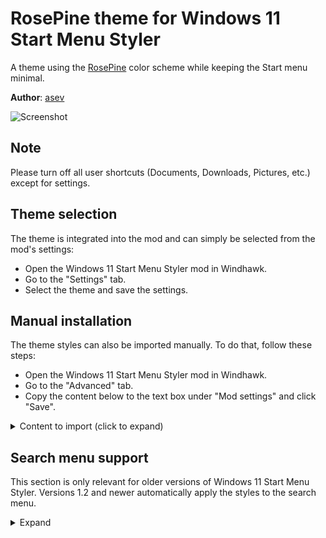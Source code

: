 # RosePine theme for Windows 11 Start Menu Styler

A theme using the [RosePine](https://rosepinetheme.com/) color scheme while
keeping the Start menu minimal.

**Author**: [asev](https://github.com/lunar-os)

![Screenshot](screenshot.png)

## Note

Please turn off all user shortcuts (Documents, Downloads, Pictures, etc.) except
for settings.

## Theme selection

The theme is integrated into the mod and can simply be selected from the mod's
settings:

* Open the Windows 11 Start Menu Styler mod in Windhawk.
* Go to the "Settings" tab.
* Select the theme and save the settings.

## Manual installation

The theme styles can also be imported manually. To do that, follow these steps:

* Open the Windows 11 Start Menu Styler mod in Windhawk.
* Go to the "Advanced" tab.
* Copy the content below to the text box under "Mod settings" and click "Save".

<details>
<summary>Content to import (click to expand)</summary>

```json
{
  "controlStyles[0].target": "Windows.UI.Xaml.Controls.Grid#UndockedRoot",
  "controlStyles[0].styles[0]": "Width=350",
  "controlStyles[0].styles[1]": "Margin=0,-40,0,0",
  "controlStyles[1].target": "Windows.UI.Xaml.Controls.Grid#AllAppsRoot",
  "controlStyles[1].styles[0]": "Width=320",
  "controlStyles[1].styles[1]": "Transform3D:=<CompositeTransform3D TranslateX=\"-800\" />",
  "controlStyles[1].styles[2]": "Margin=-30,-60,0,0",
  "controlStyles[2].target": "Windows.UI.Xaml.Controls.Grid#ShowMoreSuggestions",
  "controlStyles[2].styles[0]": "Visibility=Collapsed",
  "controlStyles[3].target": "Windows.UI.Xaml.Controls.Grid#SuggestionsParentContainer",
  "controlStyles[3].styles[0]": "Visibility=Collapsed",
  "controlStyles[4].target": "Windows.UI.Xaml.Controls.Grid#TopLevelSuggestionsListHeader",
  "controlStyles[4].styles[0]": "Visibility=Collapsed",
  "controlStyles[5].target": "StartDocked.SearchBoxToggleButton",
  "controlStyles[5].styles[0]": "Margin=114,53,114,0",
  "controlStyles[5].styles[1]": "Background=#1f1d2e",
  "controlStyles[5].styles[2]": "BorderThickness=0",
  "controlStyles[6].target": "Windows.UI.Xaml.Controls.Grid#TopLevelRoot > Windows.UI.Xaml.Controls.Border",
  "controlStyles[6].styles[0]": "Visibility=Collapsed",
  "controlStyles[7].target": "Windows.UI.Xaml.Controls.Button#CloseAllAppsButton",
  "controlStyles[7].styles[0]": "Visibility=Collapsed",
  "controlStyles[8].target": "StartMenu.PinnedList",
  "controlStyles[8].styles[0]": "Height=340",
  "controlStyles[9].target": "StartDocked.NavigationPaneView#Margin",
  "controlStyles[9].styles[0]": "Margin=210,0,210,0",
  "controlStyles[10].target": "Windows.UI.Xaml.Controls.Border#AcrylicBorder",
  "controlStyles[10].styles[0]": "BorderThickness=1.5",
  "controlStyles[10].styles[1]": "CornerRadius=25",
  "controlStyles[10].styles[2]": "BorderBrush=#ebbcba",
  "controlStyles[10].styles[3]": "Background=#191724",
  "controlStyles[11].target": "StartDocked.StartSizingFramePanel",
  "controlStyles[11].styles[0]": "CornerRadius=25",
  "controlStyles[12].target": "Windows.UI.Xaml.Controls.FontIcon > Windows.UI.Xaml.Controls.Grid > Windows.UI.Xaml.Controls.TextBlock",
  "controlStyles[12].styles[0]": "Foreground=#eb6f92",
  "controlStyles[13].target": "Windows.UI.Xaml.Controls.TextBlock#AppDisplayName",
  "controlStyles[13].styles[0]": "Foreground=#e0def4",
  "controlStyles[14].target": "Windows.UI.Xaml.Controls.TextBlock#DisplayName",
  "controlStyles[14].styles[0]": "Visibility=Collapsed",
  "controlStyles[15].target": "Windows.UI.Xaml.Controls.TextBlock#PinnedListHeaderText",
  "controlStyles[15].styles[0]": "Visibility=Collapsed",
  "controlStyles[16].target": "Windows.UI.Xaml.Controls.TextBlock#AllAppsHeading",
  "controlStyles[16].styles[0]": "Visibility=Collapsed",
  "controlStyles[17].target": "StartDocked.StartSizingFrame",
  "controlStyles[17].styles[0]": "MaxHeight=580",
  "controlStyles[18].target": "Windows.UI.Xaml.Controls.Grid#UserTileIcon",
  "controlStyles[18].styles[0]": "Visibility=Collapsed",
  "controlStyles[19].target": "Windows.UI.Xaml.Controls.Border#AcrylicOverlay",
  "controlStyles[19].styles[0]": "Opacity=0",
  "controlStyles[20].target": "StartMenu.PinnedListTile > Windows.UI.Xaml.Controls.Grid#Root",
  "controlStyles[20].styles[0]": "Padding=0,25,0,0",
  "controlStyles[21].target": "Windows.UI.Xaml.Controls.Grid#DroppedFlickerWorkaroundWrapper > Windows.UI.Xaml.Controls.Border#BackgroundBorder",
  "controlStyles[21].styles[0]": "BorderBrush=#191724",
  "controlStyles[21].styles[1]": "BorderThickness=5",
  "controlStyles[21].styles[2]": "Background=#1f1d2e",
  "controlStyles[21].styles[3]": "CornerRadius=20",
  "controlStyles[22].target": "StartDocked.PowerOptionsView",
  "controlStyles[22].styles[0]": "Margin=-260,0,0,0",
  "controlStyles[23].target": "StartDocked.NavigationPaneButton#PowerButton > Windows.UI.Xaml.Controls.Grid > Windows.UI.Xaml.Controls.Border#BackgroundBorder",
  "controlStyles[23].styles[0]": "Background=#1f1d2e",
  "controlStyles[23].styles[1]": "CornerRadius=20",
  "controlStyles[24].target": "Windows.UI.Xaml.Controls.TextBlock[Text=]",
  "controlStyles[24].styles[0]": "Text=      ",
  "controlStyles[25].target": "StartDocked.NavigationPaneButton#PowerButton",
  "controlStyles[25].styles[0]": "Width=120",
  "controlStyles[26].target": "Windows.UI.Xaml.Controls.Grid#InnerContent > Windows.UI.Xaml.Shapes.Rectangle",
  "controlStyles[26].styles[0]": "Margin=150,53,134,0",
  "controlStyles[27].target": "Windows.UI.Xaml.Controls.TextBlock#PlaceholderText",
  "controlStyles[27].styles[0]": "Text=Search",
  "controlStyles[27].styles[1]": "Foreground=#524f67",
  "controlStyles[27].styles[2]": "FontFamily=JetBrainsMono NF",
  "controlStyles[28].target": "Windows.UI.Xaml.Controls.TextBlock[Text=]",
  "controlStyles[28].styles[0]": "Foreground=#c4a7e7",
  "controlStyles[29].target": "StartDocked.UserTileView",
  "controlStyles[29].styles[0]": "Visibility=Collapsed",
  "controlStyles[30].target": "Windows.UI.Xaml.Controls.Grid#ContentBorder > Windows.UI.Xaml.Controls.Border#BackgroundBorder",
  "controlStyles[30].styles[0]": "Background=#1f1d2e",
  "controlStyles[30].styles[1]": "CornerRadius=20",
  "controlStyles[31].target": "Windows.UI.Xaml.Controls.TextBlock[Text=]",
  "controlStyles[31].styles[0]": "Foreground=#c4a7e7",
  "controlStyles[32].target": "StartDocked.AppListView#NavigationPanePlacesListView",
  "controlStyles[32].styles[0]": "Margin=0,0,-38,0",
  "controlStyles[33].target": "Windows.UI.Xaml.Controls.Border#AppBorder",
  "controlStyles[33].styles[0]": "Background=#191724",
  "controlStyles[33].styles[1]": "BorderThickness=1.5",
  "controlStyles[33].styles[2]": "BorderBrush=#ebbcba",
  "controlStyles[33].styles[3]": "CornerRadius=25",
  "controlStyles[34].target": "Windows.UI.Xaml.Controls.Grid#OuterBorderGrid",
  "controlStyles[34].styles[0]": "CornerRadius=25",
  "controlStyles[35].target": "Windows.UI.Xaml.Controls.Border#TaskbarSearchBackground",
  "controlStyles[35].styles[0]": "BorderThickness=1.5",
  "controlStyles[35].styles[1]": "BorderBrush=#ebbcba",
  "controlStyles[36].target": "StartDocked.LauncherFrame > Grid#RootGrid > Grid#RootContent",
  "controlStyles[36].styles[0]": "MaxWidth=500",
  "controlStyles[36].styles[1]": "Width=500",
  "controlStyles[36].styles[2]": "MinWidth=500",
  "controlStyles[37].target": "StartDocked.StartSizingFramePanel",
  "controlStyles[37].styles[0]": "MaxWidth=500",
  "controlStyles[37].styles[1]": "Width=500",
  "controlStyles[37].styles[2]": "MinWidth=500",
  "controlStyles[38].target": "StartDocked.LauncherFrame > Grid#RootGrid > Grid#RootContent",
  "controlStyles[38].styles[0]": "MaxWidth=500",
  "controlStyles[38].styles[1]": "Width=500",
  "controlStyles[38].styles[2]": "MinWidth=500",
  "controlStyles[39].target": "StartDocked.StartSizingFrame",
  "controlStyles[39].styles[0]": "MinWidth=500",
  "controlStyles[39].styles[1]": "Width=500",
  "controlStyles[39].styles[2]": "MaxWidth=500",
  "controlStyles[40].target": "StartMenu:ExpandedFolderList",
  "controlStyles[40].styles[0]": "Margin=-50,0,-50,0"
}
```
</details>

## Search menu support

This section is only relevant for older versions of Windows 11 Start Menu
Styler. Versions 1.2 and newer automatically apply the styles to the search
menu.

<details>
<summary>Expand</summary>

To add this feature go to Start Menu Styler > **Advanced** > **Custom process
inclusion list**, add `SearchHost.exe` to the process list and click save.

![Search menu support screenshot](screenshot-search-menu.png)
</details>
